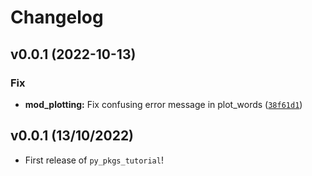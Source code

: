 # Changelog

<!--next-version-placeholder-->

## v0.0.1 (2022-10-13)
### Fix
* **mod_plotting:** Fix confusing error message in                  plot_words ([`38f61d1`](https://github.com/pandalearnstocode/py-pkgs-tutorial/commit/38f61d1f8e4c7a2b38fb37d251f09e4e87ce979a))

## v0.0.1 (13/10/2022)

- First release of `py_pkgs_tutorial`!